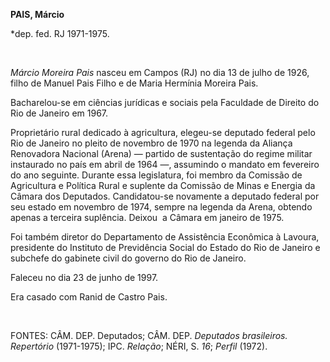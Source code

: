 **PAIS, Márcio**

\*dep. fed. RJ 1971-1975.

 

*Márcio Moreira Pais* nasceu em Campos (RJ) no dia 13 de julho de 1926,
filho de Manuel Pais Filho e de Maria Hermínia Moreira Pais.

Bacharelou-se em ciências jurídicas e sociais pela Faculdade de Direito
do Rio de Janeiro em 1967.

Proprietário rural dedicado à agricultura, elegeu-se deputado federal
pelo Rio de Janeiro no pleito de novembro de 1970 na legenda da Aliança
Renovadora Nacional (Arena) — partido de sustentação do regime militar
instaurado no país em abril de 1964 —, assumindo o mandato em fevereiro
do ano seguinte. Durante essa legislatura, foi membro da Comissão de
Agricultura e Política Rural e suplente da Comissão de Minas e Energia
da Câmara dos Deputados. Candidatou-se novamente a deputado federal por
seu estado em novembro de 1974, sempre na legenda da Arena, obtendo
apenas a terceira suplência. Deixou  a Câmara em janeiro de 1975.

Foi também diretor do Departamento de Assistência Econômica à Lavoura,
presidente do Instituto de Previdência Social do Estado do Rio de
Janeiro e subchefe do gabinete civil do governo do Rio de Janeiro.

Faleceu no dia 23 de junho de 1997.

Era casado com Ranid de Castro Pais.

 

FONTES: CÂM. DEP. Deputados; CÂM. DEP. *Deputados brasileiros.
Repertório* (1971-1975); IPC. *Relação*; NÉRI, S. *16*; *Perfil* (1972).

 

